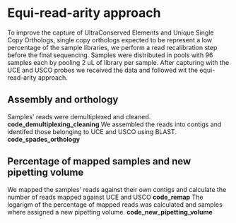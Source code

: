 # Equi-read-arity approach

To improve the capture of UltraConserved Elements and Unique Single Copy Orthologs, single copy orthologs expected to be represent a low percentage of the sample libraries, we perform a read recalibration step before the final sequencing. Samples were distributed in pools with 96 samples each by pooling 2 uL of library per sample. After capturing with the UCE and USCO probes we received the data and followed wit the equi-read-arity approach.

## Assembly and orthology

Samples' reads were demultiplexed and cleaned.  **code_demultiplexing_cleaning** 
We assembled the reads into contigs and identifed those belonging to UCE and USCO using BLAST. **code_spades_orthology**

## Percentage of mapped samples and new pipetting volume

We mapped the samples' reads against their own contigs and calculate the number of reads mapped against UCE and USCO **code_remap**
The logarigm of the percentage of mapped reads was calculated and samples where assigned a new pipetting volume. **code_new_pipetting_volume**